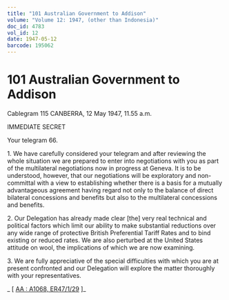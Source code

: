 ```yaml
---
title: "101 Australian Government to Addison"
volume: "Volume 12: 1947, (other than Indonesia)"
doc_id: 4783
vol_id: 12
date: 1947-05-12
barcode: 195062
---
```


# 101 Australian Government to Addison

Cablegram 115 CANBERRA, 12 May 1947, 11.55 a.m.

IMMEDIATE SECRET

Your telegram 66.

1\. We have carefully considered your telegram and after reviewing the whole situation we are prepared to enter into negotiations with you as part of the multilateral negotiations now in progress at Geneva. It is to be understood, however, that our negotiations will be exploratory and non-committal with a view to establishing whether there is a basis for a mutually advantageous agreement having regard not only to the balance of direct bilateral concessions and benefits but also to the multilateral concessions and benefits.

2\. Our Delegation has already made clear [the] very real technical and political factors which limit our ability to make substantial reductions over any wide range of protective British Preferential Tariff Rates and to bind existing or reduced rates. We are also perturbed at the United States attitude on wool, the implications of which we are now examining.

3\. We are fully appreciative of the special difficulties with which you are at present confronted and our Delegation will explore the matter thoroughly with your representatives.

_ [ [AA : A1068, ER47/1/29](http://www.naa.gov.au/cgi-bin/Search?O=I&Number=195062) ]_
